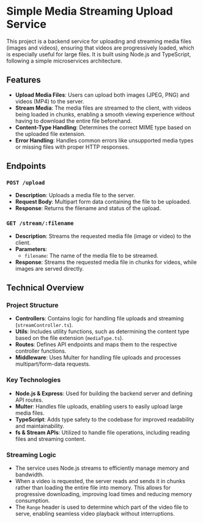 # Simple Media Streaming Upload Service

This project is a backend service for uploading and streaming media files (images and videos), ensuring that videos are progressively loaded, which is especially useful for large files. It is built using Node.js and TypeScript, following a simple microservices architecture.

## Features

- **Upload Media Files**: Users can upload both images (JPEG, PNG) and videos (MP4) to the server.
- **Stream Media**: The media files are streamed to the client, with videos being loaded in chunks, enabling a smooth viewing experience without having to download the entire file beforehand.
- **Content-Type Handling**: Determines the correct MIME type based on the uploaded file extension.
- **Error Handling**: Handles common errors like unsupported media types or missing files with proper HTTP responses.

## Endpoints

### `POST /upload`
- **Description**: Uploads a media file to the server.
- **Request Body**: Multipart form data containing the file to be uploaded.
- **Response**: Returns the filename and status of the upload.

### `GET /stream/:filename`
- **Description**: Streams the requested media file (image or video) to the client.
- **Parameters**:
  - `filename`: The name of the media file to be streamed.
- **Response**: Streams the requested media file in chunks for videos, while images are served directly.

## Technical Overview

### Project Structure
- **Controllers**: Contains logic for handling file uploads and streaming (`streamController.ts`).
- **Utils**: Includes utility functions, such as determining the content type based on the file extension (`mediaType.ts`).
- **Routes**: Defines API endpoints and maps them to the respective controller functions.
- **Middleware**: Uses Multer for handling file uploads and processes multipart/form-data requests.

### Key Technologies
- **Node.js & Express**: Used for building the backend server and defining API routes.
- **Multer**: Handles file uploads, enabling users to easily upload large media files.
- **TypeScript**: Adds type safety to the codebase for improved readability and maintainability.
- **fs & Stream APIs**: Utilized to handle file operations, including reading files and streaming content.

### Streaming Logic
- The service uses Node.js streams to efficiently manage memory and bandwidth.
- When a video is requested, the server reads and sends it in chunks rather than loading the entire file into memory. This allows for progressive downloading, improving load times and reducing memory consumption.
- The `Range` header is used to determine which part of the video file to serve, enabling seamless video playback without interruptions.
